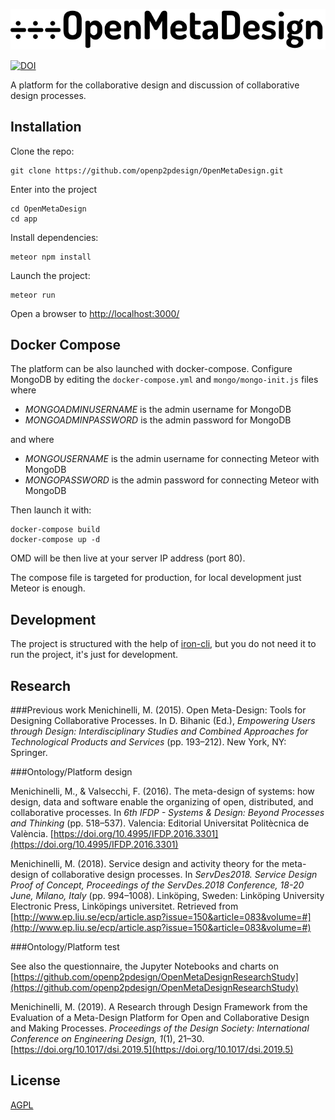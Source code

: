 ![app/public/logo/OMD_logo_large.svg](app/public/logo/OMD_logo_large.png)

[![DOI](https://zenodo.org/badge/91899447.svg)](https://zenodo.org/badge/latestdoi/91899447)

A platform for the collaborative design and discussion of collaborative design processes.

## Installation

Clone the repo:

```
git clone https://github.com/openp2pdesign/OpenMetaDesign.git
```

Enter into the project

```
cd OpenMetaDesign
cd app
```

Install dependencies:

```
meteor npm install
```

Launch the project:

```
meteor run
```

Open a browser to [http://localhost:3000/](http://localhost:3000/)


## Docker Compose

The platform can be also launched with docker-compose.
Configure MongoDB by editing the ```docker-compose.yml``` and ```mongo/mongo-init.js``` files where

- *MONGOADMINUSERNAME* is the admin username for MongoDB
- *MONGOADMINPASSWORD* is the admin password for MongoDB

and where

- *MONGOUSERNAME* is the admin username for connecting Meteor with MongoDB
- *MONGOPASSWORD* is the admin password for connecting Meteor with MongoDB

Then launch it with:

```
docker-compose build
docker-compose up -d
```

OMD will be then live at your server IP address (port 80).

The compose file is targeted for production, for local development just Meteor is enough.

## Development

The project is structured with the help of [iron-cli](https://github.com/iron-meteor/iron-cli), but you do not need it to run the project, it's just for development.

## Research

###Previous work
Menichinelli, M. (2015). Open Meta-Design: Tools for Designing Collaborative Processes. In D. Bihanic (Ed.), *Empowering Users through Design: Interdisciplinary Studies and Combined Approaches for Technological Products and Services* (pp. 193–212). New York, NY: Springer.

###Ontology/Platform design

Menichinelli, M., & Valsecchi, F. (2016). The meta-design of systems: how design, data and software enable the organizing of open, distributed, and collaborative processes. In *6th IFDP - Systems & Design: Beyond Processes and Thinking* (pp. 518–537). Valencia: Editorial Universitat Politècnica de València. [https://doi.org/10.4995/IFDP.2016.3301](https://doi.org/10.4995/IFDP.2016.3301)

Menichinelli, M. (2018). Service design and activity theory for the meta-design of collaborative design processes. In *ServDes2018. Service Design Proof of Concept, Proceedings of the ServDes.2018 Conference, 18-20 June, Milano, Italy* (pp. 994–1008). Linköping, Sweden: Linköping University Electronic Press, Linköpings universitet. Retrieved from [http://www.ep.liu.se/ecp/article.asp?issue=150&article=083&volume=#](http://www.ep.liu.se/ecp/article.asp?issue=150&article=083&volume=#)

###Ontology/Platform test

See also the questionnaire, the Jupyter Notebooks and charts on [https://github.com/openp2pdesign/OpenMetaDesignResearchStudy](https://github.com/openp2pdesign/OpenMetaDesignResearchStudy)

Menichinelli, M. (2019). A Research through Design Framework from the Evaluation of a Meta-Design Platform for Open and Collaborative Design and Making Processes. *Proceedings of the Design Society: International Conference on Engineering Design, 1*(1), 21–30. [https://doi.org/10.1017/dsi.2019.5](https://doi.org/10.1017/dsi.2019.5)



## License
[AGPL](https://github.com/openp2pdesign/OpenMetaDesign/blob/master/LICENSE)

